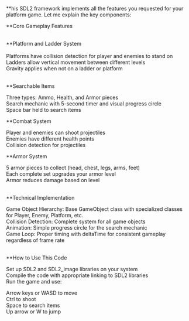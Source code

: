 **his SDL2 framework implements all the features you requested for your platform game. Let me explain the key components:<br>

**Core Gameplay Features<br>

<br>
**Platform and Ladder System<br>

<br>
Platforms have collision detection for player and enemies to stand on<br>
Ladders allow vertical movement between different levels<br>
Gravity applies when not on a ladder or platform<br>
<br>

**Searchable Items<br>

Three types: Ammo, Health, and Armor pieces<br>
Search mechanic with 5-second timer and visual progress circle<br>
Space bar held to search items<br>


**Combat System<br>

Player and enemies can shoot projectiles<br>
Enemies have different health points<br>
Collision detection for projectiles<br>


**Armor System<br>

5 armor pieces to collect (head, chest, legs, arms, feet)<br>
Each complete set upgrades your armor level<br>
Armor reduces damage based on level<br>
<br>


**Technical Implementation<br>

Game Object Hierarchy: Base GameObject class with specialized classes for Player, Enemy, Platform, etc.<br>
Collision Detection: Complete system for all game objects<br>
Animation: Simple progress circle for the search mechanic<br>
Game Loop: Proper timing with deltaTime for consistent gameplay regardless of frame rate<br>
<br>

**How to Use This Code<br>

Set up SDL2 and SDL2_image libraries on your system<br>
Compile the code with appropriate linking to SDL2 libraries<br>
Run the game and use:<br>

Arrow keys or WASD to move<br>
Ctrl to shoot<br>
Space to search items<br>
Up arrow or W to jump<br>

